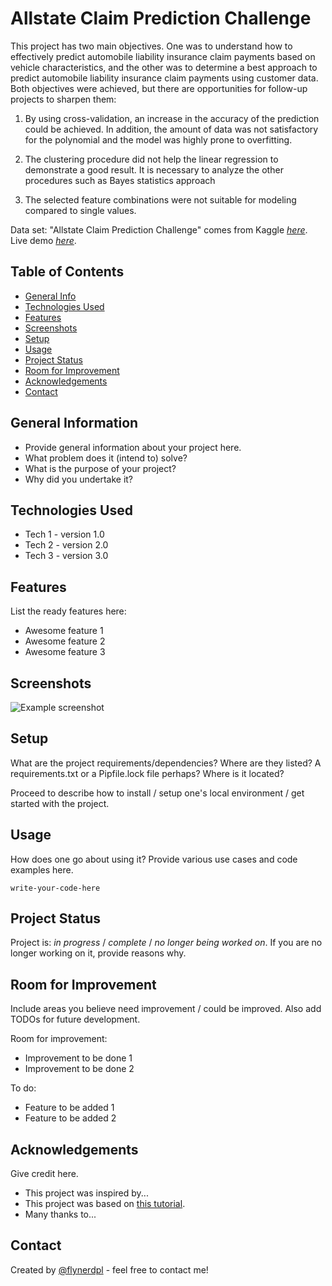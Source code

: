 # Allstate Claim Prediction Challenge
 This project has two main objectives. One was to understand how to effectively predict automobile liability insurance claim payments based on vehicle characteristics, and the other was to determine a best approach to predict automobile liability insurance claim payments using customer data. Both objectives were achieved, but there are opportunities for follow-up projects to sharpen them: 
1) By using cross-validation, an increase in the accuracy of the prediction could be achieved. In addition, the amount  of data was not satisfactory for the polynomial and the model was highly prone to overfitting. 

2) The clustering procedure did not help the linear regression to demonstrate a good result. It is necessary to analyze the other procedures such as Bayes statistics approach 

3) The selected feature combinations were not suitable for modeling compared to single values. 
 
 Data set: "Allstate Claim Prediction Challenge" comes from Kaggle [_here_](https://www.kaggle.com/c/ClaimPredictionChallenge/overview).
 Live demo [_here_](https://mm6iv5-vladimir-burlay.shinyapps.io/Allstate_Claim_Prediction_Challenge/?_ga=2.78724884.1491513741.1672011004-1138473289.1668534479).

## Table of Contents 
* [General Info](#general-information)
* [Technologies Used](#technologies-used)
* [Features](#features)
* [Screenshots](#screenshots)
* [Setup](#setup)
* [Usage](#usage)
* [Project Status](#project-status)
* [Room for Improvement](#room-for-improvement)
* [Acknowledgements](#acknowledgements)
* [Contact](#contact)
<!-- * [License](#license) -->


## General Information
- Provide general information about your project here.
- What problem does it (intend to) solve?
- What is the purpose of your project?
- Why did you undertake it?
<!-- You don't have to answer all the questions - just the ones relevant to your project. -->


## Technologies Used
- Tech 1 - version 1.0
- Tech 2 - version 2.0
- Tech 3 - version 3.0


## Features
List the ready features here:
- Awesome feature 1
- Awesome feature 2
- Awesome feature 3


## Screenshots
![Example screenshot](./img/screenshot.png)
<!-- If you have screenshots you'd like to share, include them here. -->


## Setup
What are the project requirements/dependencies? Where are they listed? A requirements.txt or a Pipfile.lock file perhaps? Where is it located?

Proceed to describe how to install / setup one's local environment / get started with the project.


## Usage
How does one go about using it?
Provide various use cases and code examples here.

`write-your-code-here`


## Project Status
Project is: _in progress_ / _complete_ / _no longer being worked on_. If you are no longer working on it, provide reasons why.


## Room for Improvement
Include areas you believe need improvement / could be improved. Also add TODOs for future development.

Room for improvement:
- Improvement to be done 1
- Improvement to be done 2

To do:
- Feature to be added 1
- Feature to be added 2


## Acknowledgements
Give credit here.
- This project was inspired by...
- This project was based on [this tutorial](https://www.example.com).
- Many thanks to...


## Contact
Created by [@flynerdpl](https://www.flynerd.pl/) - feel free to contact me!


<!-- Optional -->
<!-- ## License -->
<!-- This project is open source and available under the [... License](). -->

<!-- You don't have to include all sections - just the one's relevant to your project -->